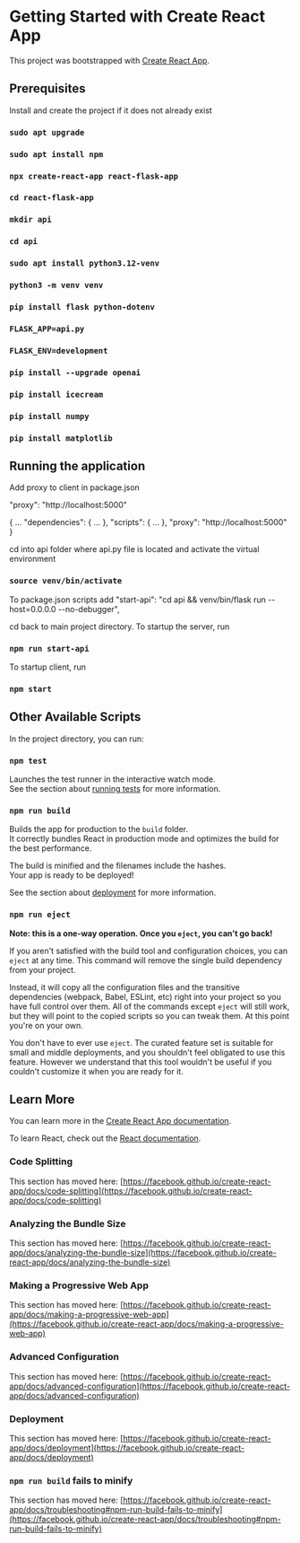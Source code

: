 # Getting Started with Create React App

This project was bootstrapped with [Create React App](https://github.com/facebook/create-react-app).

## Prerequisites

Install and create the project if it does not already exist 

### `sudo apt upgrade`

### `sudo apt install npm`

### `npx create-react-app react-flask-app`

### `cd react-flask-app`

### `mkdir api`

### `cd api`

### `sudo apt install python3.12-venv`

### `python3 -m venv venv`

### `pip install flask python-dotenv`

### `FLASK_APP=api.py`

### `FLASK_ENV=development`

### `pip install --upgrade openai`

### `pip install icecream`

### `pip install numpy`

### `pip install matplotlib`

## Running the application

Add proxy to client in package.json

"proxy": "http://localhost:5000"

{
  ...
  "dependencies": {
    ...
  },
  "scripts": {
    ...
  },
  "proxy": "http://localhost:5000"
}


cd into api folder where api.py file is located and activate the virtual environment

### `source venv/bin/activate`

To package.json scripts add
"start-api": "cd api && venv/bin/flask run --host=0.0.0.0 --no-debugger",

cd back to main project directory. To startup the server, run

### `npm run start-api`

To startup client, run

### `npm start`

## Other Available Scripts

In the project directory, you can run:

### `npm test`

Launches the test runner in the interactive watch mode.\
See the section about [running tests](https://facebook.github.io/create-react-app/docs/running-tests) for more information.

### `npm run build`

Builds the app for production to the `build` folder.\
It correctly bundles React in production mode and optimizes the build for the best performance.

The build is minified and the filenames include the hashes.\
Your app is ready to be deployed!

See the section about [deployment](https://facebook.github.io/create-react-app/docs/deployment) for more information.

### `npm run eject`

**Note: this is a one-way operation. Once you `eject`, you can't go back!**

If you aren't satisfied with the build tool and configuration choices, you can `eject` at any time. This command will remove the single build dependency from your project.

Instead, it will copy all the configuration files and the transitive dependencies (webpack, Babel, ESLint, etc) right into your project so you have full control over them. All of the commands except `eject` will still work, but they will point to the copied scripts so you can tweak them. At this point you're on your own.

You don't have to ever use `eject`. The curated feature set is suitable for small and middle deployments, and you shouldn't feel obligated to use this feature. However we understand that this tool wouldn't be useful if you couldn't customize it when you are ready for it.

## Learn More

You can learn more in the [Create React App documentation](https://facebook.github.io/create-react-app/docs/getting-started).

To learn React, check out the [React documentation](https://reactjs.org/).

### Code Splitting

This section has moved here: [https://facebook.github.io/create-react-app/docs/code-splitting](https://facebook.github.io/create-react-app/docs/code-splitting)

### Analyzing the Bundle Size

This section has moved here: [https://facebook.github.io/create-react-app/docs/analyzing-the-bundle-size](https://facebook.github.io/create-react-app/docs/analyzing-the-bundle-size)

### Making a Progressive Web App

This section has moved here: [https://facebook.github.io/create-react-app/docs/making-a-progressive-web-app](https://facebook.github.io/create-react-app/docs/making-a-progressive-web-app)

### Advanced Configuration

This section has moved here: [https://facebook.github.io/create-react-app/docs/advanced-configuration](https://facebook.github.io/create-react-app/docs/advanced-configuration)

### Deployment

This section has moved here: [https://facebook.github.io/create-react-app/docs/deployment](https://facebook.github.io/create-react-app/docs/deployment)

### `npm run build` fails to minify

This section has moved here: [https://facebook.github.io/create-react-app/docs/troubleshooting#npm-run-build-fails-to-minify](https://facebook.github.io/create-react-app/docs/troubleshooting#npm-run-build-fails-to-minify)
